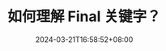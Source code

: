 ---
title: "如何理解 Final 关键字？"
description:
date: "2024-03-21T16:58:52+08:00"
slug: "java-final"
image: ""
license: false
hidden: false
comments: false
draft: true
tags: ["Java", "final"]
categories: ["Java"]
# weight: 1 # You can add weight to some posts to override the default sorting (date descending)
---